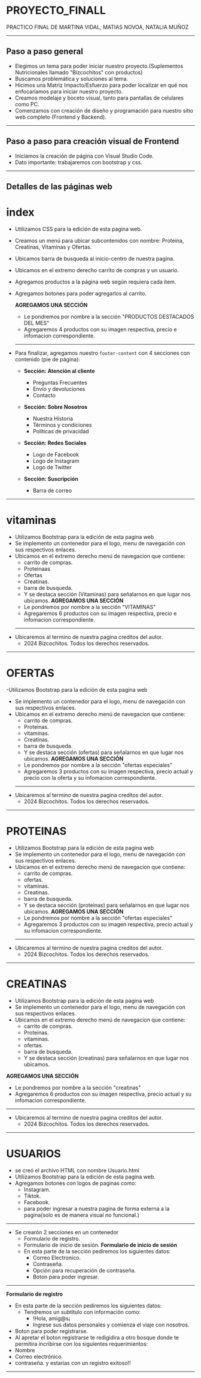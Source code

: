 # PROYECTO_FINALL
PRACTICO FINAL DE MARTINA VIDAL, MATIAS NOVOA, NATALIA MUÑOZ

---

## Paso a paso general

- Elegimos un tema para poder iniciar nuestro proyecto.(Suplementos Nutricionales llamado "Bizcochitos" con productos)
- Buscamos problemática y soluciones al tema.
- Hicimos una Matriz Impacto/Esfuerzo para poder localizar en qué nos enfocaríamos para iniciar nuestro proyecto.
- Creamos modelaje y boceto visual, tanto para pantallas de celulares como PC.
- Comenzamos con creación de diseño y programación para nuestro sitio web completo (Frontend y Backend).

---

## Paso a paso para creación visual de Frontend

- Iniciamos la creación de página con Visual Studio Code.
- Dato importante: trabajaremos con bootstrap y css.
------

## Detalles de las páginas web

# index
-  Utilizamos CSS para la edición de esta pagina web.
- Creamos un menú para ubicar subcontenidos con nombre: Proteína, Creatinas, Vitaminas y Ofertas.
- Ubicamos barra de busqueda al inicio-centro de nuestra pagina.
- Ubicamos en el extremo derecho carrito de compras y un usuario.
- Agregamos productos a la página web según requiera cada ítem.
- Agregamos botones para poder agregarlos al carrito.

  **AGREGAMOS UNA SECCIÓN**
   - Le pondremos por nombre a la sección "PRODUCTOS DESTACADOS DEL MES"
   - Agregaremos 4 productos con su imagen respectiva, precio e infomacion correspondiente.
   --------

- Para finalizar, agregamos nuestro `footer-content` con 4 secciones con contenido (pie de página):

  - **Sección: Atención al cliente**
    - Preguntas Frecuentes
    - Envío y devoluciones
    - Contacto

  - **Sección: Sobre Nosotros**
    - Nuestra Historia
    - Términos y condiciones
    - Políticas de privacidad

  - **Sección: Redes Sociales**
    - Logo de Facebook
    - Logo de Instagram
    - Logo de Twitter

  - **Sección: Suscripción**
    - Barra de correo

---

# vitaminas
- Utilizamos Bootstrap para la edición de esta pagina web
- Se implemento un contenedor para el logo, menu de navegación con sus respectivos enlaces.
- Ubicamos en el extremo derecho menú de navegacion que contiene:
    - carrito de compras.
    - Proteinaas
    - Ofertas
    - Creatinas.
    - barra de busqueda.
    - Y se destaca sección (Vitaminas) para señalarnos en que lugar nos ubicamos.
**AGREGAMOS UNA SECCIÓN**
  - Le pondremos por nombre a la sección "VITAMINAS"
   - Agregaremos 6 productos con su imagen respectiva, precio e        infomacion correspondiente.
   -------
- Ubicaremos al termino de nuestra pagina creditos del autor.
   - 2024 Bizcochitos. Todos los derechos reservados.
----------

# OFERTAS
-Utilizamos Bootstrap para la edición de esta pagina web
- Se implemento un contenedor para el logo, menu de navegación con sus respectivos enlaces.
- Ubicamos en el extremo derecho menú de navegacion que contiene:
    - carrito de compras.
    - Proteinas.
    - vitaminas.
    - Creatinas.
    - barra de busqueda.
    - Y se destaca sección (ofertas) para señalarnos en que lugar nos ubicamos.
**AGREGAMOS UNA SECCIÓN**
  - Le pondremos por nombre a la sección "ofertas especiales"
   - Agregaremos 3 productos con su imagen respectiva, precio actual y precio con la oferta y su infomacion correspondiente.
  ----
- Ubicaremos al termino de nuestra pagina creditos del autor.
   - 2024 Bizcochitos. Todos los derechos reservados.

------

# PROTEINAS
- Utilizamos Bootstrap para la edición de esta pagina web
- Se implemento un contenedor para el logo, menu de navegación con sus respectivos enlaces.
- Ubicamos en el extremo derecho menú de navegacion que contiene:
    - carrito de compras.
    - ofertas.
    - vitaminas.
    - Creatinas.
    - barra de busqueda.
    - Y se destaca sección (proteinas) para señalarnos en que lugar nos ubicamos.
**AGREGAMOS UNA SECCIÓN**
  - Le pondremos por nombre a la sección "ofertas especiales"
   - Agregaremos 3 productos con su imagen respectiva, precio actual y su infomacion correspondiente.
   -------
- Ubicaremos al termino de nuestra pagina creditos del autor.
   - 2024 Bizcochitos. Todos los derechos reservados.

-------

# CREATINAS

- Utilizamos Bootstrap para la edición de esta pagina web
- Se implemento un contenedor para el logo, menu de navegación con sus respectivos enlaces.
- Ubicamos en el extremo derecho menú de navegacion que contiene:
    - carrito de compras.
    - Proteinas.
    - vitaminas.
    - ofertas.
    - barra de busqueda.
    - Y se destaca sección (creatinas) para señalarnos en que lugar nos ubicamos.

**AGREGAMOS UNA SECCIÓN**
  - Le pondremos por nombre a la sección "creatinas"
   - Agregaremos 6 productos con su imagen respectiva, precio actual y su infomacion correspondiente.
   -------
- Ubicaremos al termino de nuestra pagina creditos del autor.
   - 2024 Bizcochitos. Todos los derechos reservados.

------


# USUARIOS
- se creó el archivo HTML con nombre Usuario.html
- Utilizamos Bootstrap para la edición de esta pagina web.
- Agregamos botones con logos de paginas como: 
    - Instagram.
    - Tiktok.
    - Facebook.
  - para poder ingresar a nuestra pagina de forma externa a la pagina(solo es de manera visual no funcional.)
------
- Se crearón 2 secciones en un contenedor
    - Formulario de registro.
    - Formulario de inicio de sesión.
  **Formulario de inicio de sesión**
    - En esta parte de la sección pediremos los siguientes datos:
      - Correo Electronico.
      - Contraseña.
      - Opción para recuperación de contraseña.
      - Boton para poder ingresar.
-----------
  **Formulario de registro**
  - En esta parte de la sección pediremos los siguientes datos:
    - Tendremos un subtitulo con información como:
       - !Hola, amig@s¡
       - Ingrese sus datos personales y comienza el viaje con nosotros.
  - Boton para poder registrarse.
   - Al apretar el boton registrarse te redigidira a otro bosque donde te permitira incribirse con los siguientes requerimientos:
   - Nombre
   - Correo electrónico.
   - contraseña.
   y estarias con un registro exitoso!!
---------------------

